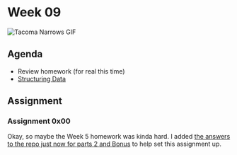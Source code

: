 # Week 09
![Tacoma Narrows GIF](assets/structure.gif)

## Agenda
- Review homework (for real this time)
- [Structuring Data](lesson.md) 

## Assignment

### Assignment 0x00
Okay, so maybe the Week 5 homework was kinda hard. I added [the answers to the repo just now for parts 2 and Bonus](https://github.com/scholarslab/CodeLab/tree/master/Week05/answers) to help set this assignment up.


